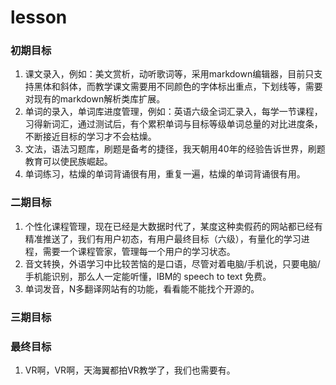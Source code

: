 # lesson 

### 初期目标

 1. 课文录入，例如：美文赏析，动听歌词等，采用markdown编辑器，目前只支持黑体和斜体，而教学课文需要用不同颜色的字体标出重点，下划线等，需要对现有的markdown解析类库扩展。
 2. 单词的录入，单词库进度管理，例如：英语六级全词汇录入，每学一节课程，习得新词汇，通过测试后，有个累积单词与目标等级单词总量的对比进度条，不断接近目标的学习才不会枯燥。
 3. 文法，语法习题库，刷题是备考的捷径，我天朝用40年的经验告诉世界，刷题教育可以使民族崛起。
 4. 单词练习，枯燥的单词背诵很有用，重复一遍，枯燥的单词背诵很有用。
 
### 二期目标
 1. 个性化课程管理，现在已经是大数据时代了，某度这种卖假药的网站都已经有精准推送了，我们有用户初态，有用户最终目标（六级），有量化的学习进程，需要一个课程管家，管理每一个用户的学习状态。
 2. 音文转换，外语学习中比较苦恼的是口语，尽管对着电脑/手机说，只要电脑/手机能识别，那么人一定能听懂，IBM的 speech to text 免费。
 3. 单词发音，N多翻译网站有的功能，看看能不能找个开源的。
 
### 三期目标

### 最终目标

 1. VR啊，VR啊，天海翼都拍VR教学了，我们也需要有。
